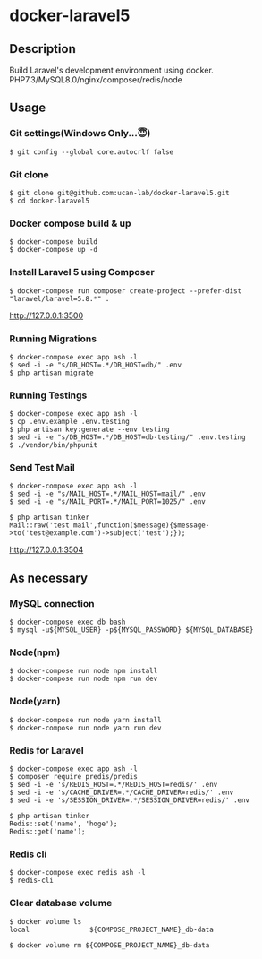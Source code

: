 # docker-laravel5

## Description

Build Laravel's development environment using docker.  
PHP7.3/MySQL8.0/nginx/composer/redis/node

## Usage

### Git settings(Windows Only...😇)

```
$ git config --global core.autocrlf false
```

### Git clone

```
$ git clone git@github.com:ucan-lab/docker-laravel5.git
$ cd docker-laravel5
```

### Docker compose build & up

```
$ docker-compose build
$ docker-compose up -d
```

### Install Laravel 5 using Composer

```
$ docker-compose run composer create-project --prefer-dist "laravel/laravel=5.8.*" .
```

http://127.0.0.1:3500

### Running Migrations

```
$ docker-compose exec app ash -l
$ sed -i -e "s/DB_HOST=.*/DB_HOST=db/" .env
$ php artisan migrate
```

### Running Testings

```
$ docker-compose exec app ash -l
$ cp .env.example .env.testing
$ php artisan key:generate --env testing
$ sed -i -e "s/DB_HOST=.*/DB_HOST=db-testing/" .env.testing
$ ./vendor/bin/phpunit
```

### Send Test Mail

```
$ docker-compose exec app ash -l
$ sed -i -e "s/MAIL_HOST=.*/MAIL_HOST=mail/" .env
$ sed -i -e "s/MAIL_PORT=.*/MAIL_PORT=1025/" .env

$ php artisan tinker
Mail::raw('test mail',function($message){$message->to('test@example.com')->subject('test');});
```

http://127.0.0.1:3504

## As necessary

### MySQL connection

```
$ docker-compose exec db bash
$ mysql -u${MYSQL_USER} -p${MYSQL_PASSWORD} ${MYSQL_DATABASE}
```

### Node(npm)

```
$ docker-compose run node npm install
$ docker-compose run node npm run dev
```

### Node(yarn)

```
$ docker-compose run node yarn install
$ docker-compose run node yarn run dev
```

### Redis for Laravel

```
$ docker-compose exec app ash -l
$ composer require predis/predis
$ sed -i -e 's/REDIS_HOST=.*/REDIS_HOST=redis/' .env
$ sed -i -e 's/CACHE_DRIVER=.*/CACHE_DRIVER=redis/' .env
$ sed -i -e 's/SESSION_DRIVER=.*/SESSION_DRIVER=redis/' .env

$ php artisan tinker
Redis::set('name', 'hoge');
Redis::get('name');
```

### Redis cli

```
$ docker-compose exec redis ash -l
$ redis-cli
```

### Clear database volume

```
$ docker volume ls
local               ${COMPOSE_PROJECT_NAME}_db-data

$ docker volume rm ${COMPOSE_PROJECT_NAME}_db-data
```
